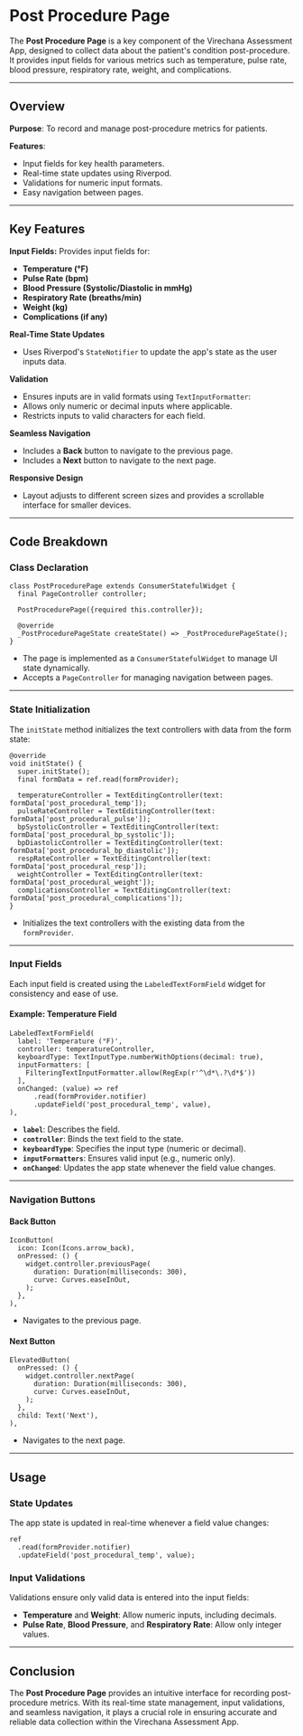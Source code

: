 # Post Procedure Page

The **Post Procedure Page** is a key component of the Virechana Assessment App, designed to collect data about the patient's condition post-procedure. It provides input fields for various metrics such as temperature, pulse rate, blood pressure, respiratory rate, weight, and complications.

---

## **Overview**

**Purpose**: To record and manage post-procedure metrics for patients.

**Features**:

- Input fields for key health parameters.
- Real-time state updates using Riverpod.
- Validations for numeric input formats.
- Easy navigation between pages.

---

## **Key Features**

**Input Fields:** Provides input fields for:

- **Temperature (°F)**
- **Pulse Rate (bpm)**
- **Blood Pressure (Systolic/Diastolic in mmHg)**
- **Respiratory Rate (breaths/min)**
- **Weight (kg)**
- **Complications (if any)**

**Real-Time State Updates**

- Uses Riverpod's `StateNotifier` to update the app's state as the user inputs data.

**Validation**

- Ensures inputs are in valid formats using `TextInputFormatter`:
- Allows only numeric or decimal inputs where applicable.
- Restricts inputs to valid characters for each field.

**Seamless Navigation**

- Includes a **Back** button to navigate to the previous page.
- Includes a **Next** button to navigate to the next page.

**Responsive Design**

- Layout adjusts to different screen sizes and provides a scrollable interface for smaller devices.

---

## **Code Breakdown**

### **Class Declaration**

```
class PostProcedurePage extends ConsumerStatefulWidget {
  final PageController controller;

  PostProcedurePage({required this.controller});

  @override
  _PostProcedurePageState createState() => _PostProcedurePageState();
}
```

- The page is implemented as a `ConsumerStatefulWidget` to manage UI state dynamically.
- Accepts a `PageController` for managing navigation between pages.

---

### **State Initialization**

The `initState` method initializes the text controllers with data from the form state:

```
@override
void initState() {
  super.initState();
  final formData = ref.read(formProvider);

  temperatureController = TextEditingController(text: formData['post_procedural_temp']);
  pulseRateController = TextEditingController(text: formData['post_procedural_pulse']);
  bpSystolicController = TextEditingController(text: formData['post_procedural_bp_systolic']);
  bpDiastolicController = TextEditingController(text: formData['post_procedural_bp_diastolic']);
  respRateController = TextEditingController(text: formData['post_procedural_resp']);
  weightController = TextEditingController(text: formData['post_procedural_weight']);
  complicationsController = TextEditingController(text: formData['post_procedural_complications']);
}
```

- Initializes the text controllers with the existing data from the `formProvider`.

---

### **Input Fields**

Each input field is created using the `LabeledTextFormField` widget for consistency and ease of use.

#### Example: Temperature Field

```
LabeledTextFormField(
  label: 'Temperature (°F)',
  controller: temperatureController,
  keyboardType: TextInputType.numberWithOptions(decimal: true),
  inputFormatters: [
    FilteringTextInputFormatter.allow(RegExp(r'^\d*\.?\d*$'))
  ],
  onChanged: (value) => ref
      .read(formProvider.notifier)
      .updateField('post_procedural_temp', value),
),
```

- **`label`**: Describes the field.
- **`controller`**: Binds the text field to the state.
- **`keyboardType`**: Specifies the input type (numeric or decimal).
- **`inputFormatters`**: Ensures valid input (e.g., numeric only).
- **`onChanged`**: Updates the app state whenever the field value changes.

---

### **Navigation Buttons**

#### Back Button

```
IconButton(
  icon: Icon(Icons.arrow_back),
  onPressed: () {
    widget.controller.previousPage(
      duration: Duration(milliseconds: 300),
      curve: Curves.easeInOut,
    );
  },
),
```

- Navigates to the previous page.

#### Next Button

```
ElevatedButton(
  onPressed: () {
    widget.controller.nextPage(
      duration: Duration(milliseconds: 300),
      curve: Curves.easeInOut,
    );
  },
  child: Text('Next'),
),
```

- Navigates to the next page.

---

## **Usage**

### **State Updates**

The app state is updated in real-time whenever a field value changes:

```
ref
  .read(formProvider.notifier)
  .updateField('post_procedural_temp', value);
```

### **Input Validations**

Validations ensure only valid data is entered into the input fields:

- **Temperature** and **Weight**: Allow numeric inputs, including decimals.
- **Pulse Rate**, **Blood Pressure**, and **Respiratory Rate**: Allow only integer values.

---

## **Conclusion**

The **Post Procedure Page** provides an intuitive interface for recording post-procedure metrics. With its real-time state management, input validations, and seamless navigation, it plays a crucial role in ensuring accurate and reliable data collection within the Virechana Assessment App.

